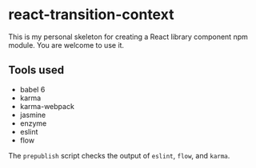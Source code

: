 # react-transition-context

This is my personal skeleton for creating a React library component npm module.  You are welcome to use it.

## Tools used

* babel 6
* karma
* karma-webpack
* jasmine
* enzyme
* eslint
* flow

The `prepublish` script checks the output of `eslint`, `flow`, and `karma`.
